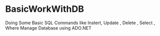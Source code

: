 # BasicWorkWithDB
Doing Some Basic SQL Commands
like Instert, Update , Delete , Select , Where
Manage Database using ADO.NET
